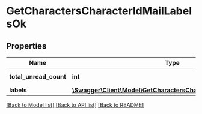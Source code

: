 # GetCharactersCharacterIdMailLabelsOk

## Properties
Name | Type | Description | Notes
------------ | ------------- | ------------- | -------------
**total_unread_count** | **int** | total_unread_count integer | [optional] 
**labels** | [**\Swagger\Client\Model\GetCharactersCharacterIdMailLabelsLabel[]**](GetCharactersCharacterIdMailLabelsLabel.md) | labels array | [optional] 

[[Back to Model list]](../README.md#documentation-for-models) [[Back to API list]](../README.md#documentation-for-api-endpoints) [[Back to README]](../README.md)


